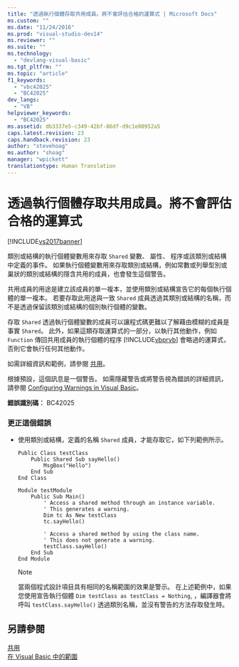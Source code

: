 ```yaml
---
title: "透過執行個體存取共用成員。將不會評估合格的運算式 | Microsoft Docs"
ms.custom: ""
ms.date: "11/24/2016"
ms.prod: "visual-studio-dev14"
ms.reviewer: ""
ms.suite: ""
ms.technology: 
  - "devlang-visual-basic"
ms.tgt_pltfrm: ""
ms.topic: "article"
f1_keywords: 
  - "vbc42025"
  - "BC42025"
dev_langs: 
  - "VB"
helpviewer_keywords: 
  - "BC42025"
ms.assetid: db3337e5-c349-42bf-86df-d9c1e00952a5
caps.latest.revision: 23
caps.handback.revision: 23
author: "stevehoag"
ms.author: "shoag"
manager: "wpickett"
translationtype: Human Translation
---
```

# 透過執行個體存取共用成員。將不會評估合格的運算式
[!INCLUDE[vs2017banner](../../../csharp/includes/vs2017banner.md)]

類別或結構的執行個體變數用來存取 `Shared` 變數、 屬性、 程序或該類別或結構中定義的事件。 如果執行個體變數用來存取類別或結構，例如常數或列舉型別或巢狀的類別或結構的隱含共用的成員，也會發生這個警告。  
  
 共用成員的用途是建立該成員的單一複本，並使用類別或結構宣告它的每個執行個體的單一複本。 若要存取此用途與一致 `Shared` 成員透過其類別或結構的名稱，而不是透過保留該類別或結構的個別執行個體的變數。  
  
 存取 `Shared` 透過執行個體變數的成員可以讓程式碼更難以了解藉由模糊的成員是事實 `Shared`。 此外，如果這類存取運算式的一部分，以執行其他動作，例如 `Function` 傳回共用成員的執行個體的程序 [!INCLUDE[vbprvb](../../../csharp/programming-guide/concepts/linq/includes/vbprvb_md.md)] 會略過的運算式，否則它會執行任何其他動作。  
  
 如需詳細資訊和範例，請參閱 [共用](../../../visual-basic/language-reference/modifiers/shared.md)。  
  
 根據預設，這個訊息是一個警告。 如需隱藏警告或將警告視為錯誤的詳細資訊，請參閱 [Configuring Warnings in Visual Basic](/visual-studio/ide/configuring-warnings-in-visual-basic)。  
  
 **錯誤識別碼︰** BC42025  
  
### <a name="to-correct-this-error"></a>更正這個錯誤  
  
-   使用類別或結構，定義的名稱 `Shared` 成員，才能存取它，如下列範例所示。  
  
    ```vb#  
    Public Class testClass  
        Public Shared Sub sayHello()  
            MsgBox("Hello")  
        End Sub  
    End Class  
  
    Module testModule  
        Public Sub Main()  
            ' Access a shared method through an instance variable.  
            ' This generates a warning.  
            Dim tc As New testClass  
            tc.sayHello()  
  
            ' Access a shared method by using the class name.  
            ' This does not generate a warning.  
            testClass.sayHello()  
        End Sub  
    End Module  
    ```  
  
    > [!NOTE]
    >  當兩個程式設計項目具有相同的名稱範圍的效果是警示。 在上述範例中，如果您使用宣告執行個體 `Dim testClass as testClass = Nothing`, ，編譯器會將呼叫 `testClass.sayHello()` 透過類別名稱，並沒有警告的方法存取發生時。  
  
## <a name="see-also"></a>另請參閱  
 [共用](../../../visual-basic/language-reference/modifiers/shared.md)   
 [在 Visual Basic 中的範圍](../../../visual-basic/programming-guide/language-features/declared-elements/scope.md)